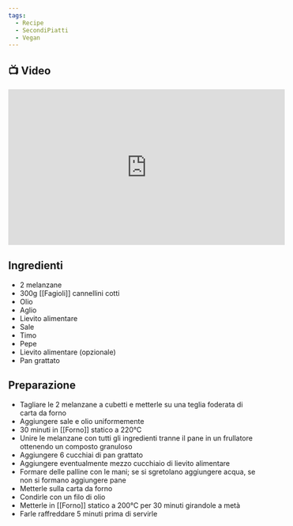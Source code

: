 ```yaml
---
tags:
  - Recipe
  - SecondiPiatti
  - Vegan
---
```



## 📺 Video

<div class="iframe-container">
  <iframe width="560" height="315" src="https://www.youtube.com/embed/qaBm0lxcDSY" title="YouTube video player" frameborder="0" allow="accelerometer; autoplay; clipboard-write; encrypted-media; gyroscope; picture-in-picture" allowfullscreen></iframe>
</div>

## Ingredienti
* 2 melanzane
* 300g [[Fagioli]] cannellini cotti
* Olio
* Aglio
* Lievito alimentare
* Sale
* Timo
* Pepe
* Lievito alimentare (opzionale)
* Pan grattato


## Preparazione
* Tagliare le 2 melanzane a cubetti e metterle su una teglia foderata di carta da forno
* Aggiungere sale e olio uniformemente
* 30 minuti in [[Forno]] statico a 220°C
* Unire le melanzane con tutti gli ingredienti tranne il pane in un frullatore ottenendo un composto granuloso
* Aggiungere 6 cucchiai di pan grattato
* Aggiungere eventualmente mezzo cucchiaio di lievito alimentare
* Formare delle palline con le mani; se si sgretolano aggiungere acqua, se non si formano aggiungere pane
* Metterle sulla carta da forno
* Condirle con un filo di olio
* Metterle in [[Forno]] statico a 200°C per 30 minuti girandole a metà
* Farle raffreddare 5 minuti prima di servirle